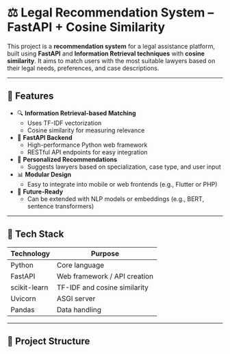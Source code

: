 # ⚖️ Legal Recommendation System – FastAPI + Cosine Similarity

This project is a **recommendation system** for a legal assistance platform, built using **FastAPI** and **Information Retrieval techniques** with **cosine similarity**. It aims to match users with the most suitable lawyers based on their legal needs, preferences, and case descriptions.

---

## 📌 Features

- 🔍 **Information Retrieval-based Matching**
  - Uses TF-IDF vectorization
  - Cosine similarity for measuring relevance
- 🚀 **FastAPI Backend**
  - High-performance Python web framework
  - RESTful API endpoints for easy integration
- 🎯 **Personalized Recommendations**
  - Suggests lawyers based on specialization, case type, and user input
- 📊 **Modular Design**
  - Easy to integrate into mobile or web frontends (e.g., Flutter or PHP)
- 🧠 **Future-Ready**
  - Can be extended with NLP models or embeddings (e.g., BERT, sentence transformers)

---

## 🔧 Tech Stack

| Technology     | Purpose                            |
|----------------|------------------------------------|
| Python         | Core language                      |
| FastAPI        | Web framework / API creation       |
| scikit-learn   | TF-IDF and cosine similarity       |
| Uvicorn        | ASGI server                        |
| Pandas         | Data handling                      |

---

## 📁 Project Structure

